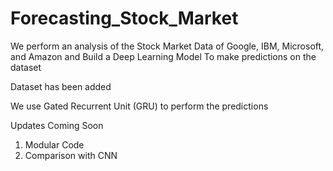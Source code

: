 # Forecasting_Stock_Market
We perform an analysis of the Stock Market Data of Google, IBM, Microsoft, and Amazon and Build a Deep Learning Model To make predictions on the dataset

Dataset has been added

We use  Gated Recurrent Unit (GRU) to perform the predictions

Updates Coming Soon
1) Modular Code
2) Comparison with CNN
